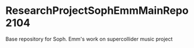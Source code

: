 # ResearchProjectSophEmmMainRepo2104
Base repository for Soph. Emm's work on supercollider music project
